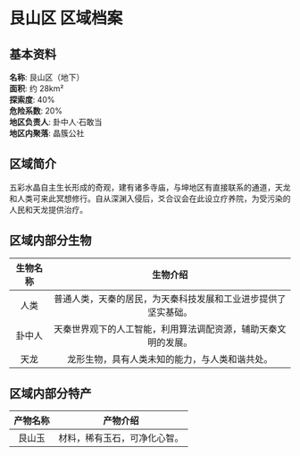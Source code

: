# 艮山区 区域档案

## 基本资料

**名称**: 艮山区（地下）  
**面积**: 约 28km²  
**探索度**: 40%  
**危险系数**: 20%  
**地区负责人**: 卦中人·石敢当  
**地区内聚落**: 晶簇公社

## 区域简介

五彩水晶自主生长形成的奇观，建有诸多寺庙，与坤地区有直接联系的通道，天龙和人类可来此冥想修行。自从深渊入侵后，爻合议会在此设立疗养院，为受污染的人民和天龙提供治疗。

## 区域内部分生物

|生物名称|生物介绍|
|:---:|:---:|
|人类|普通人类，天秦的居民，为天秦科技发展和工业进步提供了坚实基础。|
|卦中人|天秦世界观下的人工智能，利用算法调配资源，辅助天秦文明的发展。|
|天龙|龙形生物，具有人类未知的能力，与人类和谐共处。|

## 区域内部分特产

|产物名称|产物介绍|
|:---:|:---:|
|艮山玉|材料，稀有玉石，可净化心智。|
